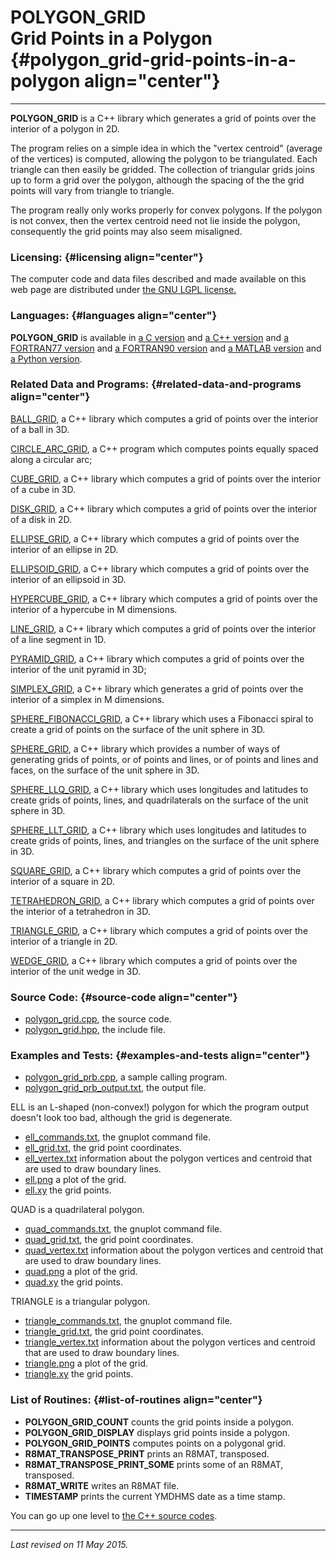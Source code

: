POLYGON\_GRID\
Grid Points in a Polygon {#polygon_grid-grid-points-in-a-polygon align="center"}
========================

------------------------------------------------------------------------

**POLYGON\_GRID** is a C++ library which generates a grid of points over
the interior of a polygon in 2D.

The program relies on a simple idea in which the "vertex centroid"
(average of the vertices) is computed, allowing the polygon to be
triangulated. Each triangle can then easily be gridded. The collection
of triangular grids joins up to form a grid over the polygon, although
the spacing of the the grid points will vary from triangle to triangle.

The program really only works properly for convex polygons. If the
polygon is not convex, then the vertex centroid need not lie inside the
polygon, consequently the grid points may also seem misaligned.

### Licensing: {#licensing align="center"}

The computer code and data files described and made available on this
web page are distributed under [the GNU LGPL
license.](../../txt/gnu_lgpl.txt)

### Languages: {#languages align="center"}

**POLYGON\_GRID** is available in [a C
version](../../c_src/polygon_grid/polygon_grid.md) and [a C++
version](../../master/polygon_grid/polygon_grid.md) and [a FORTRAN77
version](../../f77_src/polygon_grid/polygon_grid.md) and [a FORTRAN90
version](../../f_src/polygon_grid/polygon_grid.md) and [a MATLAB
version](../../m_src/polygon_grid/polygon_grid.md) and [a Python
version](../../py_src/polygon_grid/polygon_grid.md).

### Related Data and Programs: {#related-data-and-programs align="center"}

[BALL\_GRID](../../master/ball_grid/ball_grid.md), a C++ library
which computes a grid of points over the interior of a ball in 3D.

[CIRCLE\_ARC\_GRID](../../master/circle_arc_grid/circle_arc_grid.md),
a C++ program which computes points equally spaced along a circular arc;

[CUBE\_GRID](../../master/cube_grid/cube_grid.md), a C++ library
which computes a grid of points over the interior of a cube in 3D.

[DISK\_GRID](../../master/disk_grid/disk_grid.md), a C++ library
which computes a grid of points over the interior of a disk in 2D.

[ELLIPSE\_GRID](../../master/ellipse_grid/ellipse_grid.md), a C++
library which computes a grid of points over the interior of an ellipse
in 2D.

[ELLIPSOID\_GRID](../../master/ellipsoid_grid/ellipsoid_grid.md), a
C++ library which computes a grid of points over the interior of an
ellipsoid in 3D.

[HYPERCUBE\_GRID](../../master/hypercube_grid/hypercube_grid.md), a
C++ library which computes a grid of points over the interior of a
hypercube in M dimensions.

[LINE\_GRID](../../master/line_grid/line_grid.md), a C++ library
which computes a grid of points over the interior of a line segment in
1D.

[PYRAMID\_GRID](../../master/pyramid_grid/pyramid_grid.md), a C++
library which computes a grid of points over the interior of the unit
pyramid in 3D;

[SIMPLEX\_GRID](../../master/simplex_grid/simplex_grid.md), a C++
library which generates a grid of points over the interior of a simplex
in M dimensions.

[SPHERE\_FIBONACCI\_GRID](../../master/sphere_fibonacci_grid/sphere_fibonacci_grid.md),
a C++ library which uses a Fibonacci spiral to create a grid of points
on the surface of the unit sphere in 3D.

[SPHERE\_GRID](../../master/sphere_grid/sphere_grid.md), a C++
library which provides a number of ways of generating grids of points,
or of points and lines, or of points and lines and faces, on the surface
of the unit sphere in 3D.

[SPHERE\_LLQ\_GRID](../../master/sphere_llq_grid/sphere_llq_grid.md),
a C++ library which uses longitudes and latitudes to create grids of
points, lines, and quadrilaterals on the surface of the unit sphere in
3D.

[SPHERE\_LLT\_GRID](../../master/sphere_llt_grid/sphere_llt_grid.md),
a C++ library which uses longitudes and latitudes to create grids of
points, lines, and triangles on the surface of the unit sphere in 3D.

[SQUARE\_GRID](../../master/square_grid/square_grid.md), a C++
library which computes a grid of points over the interior of a square in
2D.

[TETRAHEDRON\_GRID](../../master/tetrahedron_grid/tetrahedron_grid.md),
a C++ library which computes a grid of points over the interior of a
tetrahedron in 3D.

[TRIANGLE\_GRID](../../master/triangle_grid/triangle_grid.md), a C++
library which computes a grid of points over the interior of a triangle
in 2D.

[WEDGE\_GRID](../../master/wedge_grid/wedge_grid.md), a C++ library
which computes a grid of points over the interior of the unit wedge in
3D.

### Source Code: {#source-code align="center"}

-   [polygon\_grid.cpp](polygon_grid.cpp), the source code.
-   [polygon\_grid.hpp](polygon_grid.hpp), the include file.

### Examples and Tests: {#examples-and-tests align="center"}

-   [polygon\_grid\_prb.cpp](polygon_grid_prb.cpp), a sample calling
    program.
-   [polygon\_grid\_prb\_output.txt](polygon_grid_prb_output.txt), the
    output file.

ELL is an L-shaped (non-convex!) polygon for which the program output
doesn't look too bad, although the grid is degenerate.

-   [ell\_commands.txt](ell_commands.txt), the gnuplot command file.
-   [ell\_grid.txt](ell_grid.txt), the grid point coordinates.
-   [ell\_vertex.txt](ell_vertex.txt) information about the polygon
    vertices and centroid that are used to draw boundary lines.
-   [ell.png](ell.png) a plot of the grid.
-   [ell.xy](ell.xy) the grid points.

QUAD is a quadrilateral polygon.

-   [quad\_commands.txt](quad_commands.txt), the gnuplot command file.
-   [quad\_grid.txt](quad_grid.txt), the grid point coordinates.
-   [quad\_vertex.txt](quad_vertex.txt) information about the polygon
    vertices and centroid that are used to draw boundary lines.
-   [quad.png](quad.png) a plot of the grid.
-   [quad.xy](quad.xy) the grid points.

TRIANGLE is a triangular polygon.

-   [triangle\_commands.txt](triangle_commands.txt), the gnuplot command
    file.
-   [triangle\_grid.txt](triangle_grid.txt), the grid point coordinates.
-   [triangle\_vertex.txt](triangle_vertex.txt) information about the
    polygon vertices and centroid that are used to draw boundary lines.
-   [triangle.png](triangle.png) a plot of the grid.
-   [triangle.xy](triangle.xy) the grid points.

### List of Routines: {#list-of-routines align="center"}

-   **POLYGON\_GRID\_COUNT** counts the grid points inside a polygon.
-   **POLYGON\_GRID\_DISPLAY** displays grid points inside a polygon.
-   **POLYGON\_GRID\_POINTS** computes points on a polygonal grid.
-   **R8MAT\_TRANSPOSE\_PRINT** prints an R8MAT, transposed.
-   **R8MAT\_TRANSPOSE\_PRINT\_SOME** prints some of an R8MAT,
    transposed.
-   **R8MAT\_WRITE** writes an R8MAT file.
-   **TIMESTAMP** prints the current YMDHMS date as a time stamp.

You can go up one level to [the C++ source codes](../cpp_src.md).

------------------------------------------------------------------------

*Last revised on 11 May 2015.*
